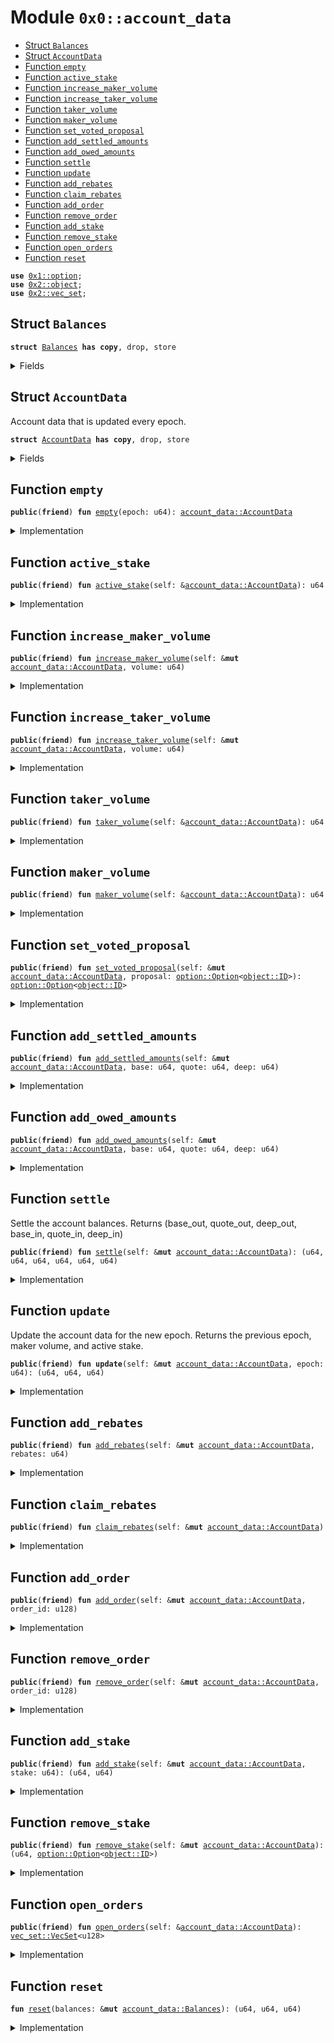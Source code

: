 
<a name="0x0_account_data"></a>

# Module `0x0::account_data`



-  [Struct `Balances`](#0x0_account_data_Balances)
-  [Struct `AccountData`](#0x0_account_data_AccountData)
-  [Function `empty`](#0x0_account_data_empty)
-  [Function `active_stake`](#0x0_account_data_active_stake)
-  [Function `increase_maker_volume`](#0x0_account_data_increase_maker_volume)
-  [Function `increase_taker_volume`](#0x0_account_data_increase_taker_volume)
-  [Function `taker_volume`](#0x0_account_data_taker_volume)
-  [Function `maker_volume`](#0x0_account_data_maker_volume)
-  [Function `set_voted_proposal`](#0x0_account_data_set_voted_proposal)
-  [Function `add_settled_amounts`](#0x0_account_data_add_settled_amounts)
-  [Function `add_owed_amounts`](#0x0_account_data_add_owed_amounts)
-  [Function `settle`](#0x0_account_data_settle)
-  [Function `update`](#0x0_account_data_update)
-  [Function `add_rebates`](#0x0_account_data_add_rebates)
-  [Function `claim_rebates`](#0x0_account_data_claim_rebates)
-  [Function `add_order`](#0x0_account_data_add_order)
-  [Function `remove_order`](#0x0_account_data_remove_order)
-  [Function `add_stake`](#0x0_account_data_add_stake)
-  [Function `remove_stake`](#0x0_account_data_remove_stake)
-  [Function `open_orders`](#0x0_account_data_open_orders)
-  [Function `reset`](#0x0_account_data_reset)


<pre><code><b>use</b> <a href="dependencies/move-stdlib/option.md#0x1_option">0x1::option</a>;
<b>use</b> <a href="dependencies/sui-framework/object.md#0x2_object">0x2::object</a>;
<b>use</b> <a href="dependencies/sui-framework/vec_set.md#0x2_vec_set">0x2::vec_set</a>;
</code></pre>



<a name="0x0_account_data_Balances"></a>

## Struct `Balances`



<pre><code><b>struct</b> <a href="account_data.md#0x0_account_data_Balances">Balances</a> <b>has</b> <b>copy</b>, drop, store
</code></pre>



<details>
<summary>Fields</summary>


<dl>
<dt>
<code>base: u64</code>
</dt>
<dd>

</dd>
<dt>
<code>quote: u64</code>
</dt>
<dd>

</dd>
<dt>
<code>deep: u64</code>
</dt>
<dd>

</dd>
</dl>


</details>

<a name="0x0_account_data_AccountData"></a>

## Struct `AccountData`

Account data that is updated every epoch.


<pre><code><b>struct</b> <a href="account_data.md#0x0_account_data_AccountData">AccountData</a> <b>has</b> <b>copy</b>, drop, store
</code></pre>



<details>
<summary>Fields</summary>


<dl>
<dt>
<code>epoch: u64</code>
</dt>
<dd>

</dd>
<dt>
<code>open_orders: <a href="dependencies/sui-framework/vec_set.md#0x2_vec_set_VecSet">vec_set::VecSet</a>&lt;u128&gt;</code>
</dt>
<dd>

</dd>
<dt>
<code>taker_volume: u64</code>
</dt>
<dd>

</dd>
<dt>
<code>maker_volume: u64</code>
</dt>
<dd>

</dd>
<dt>
<code>active_stake: u64</code>
</dt>
<dd>

</dd>
<dt>
<code>inactive_stake: u64</code>
</dt>
<dd>

</dd>
<dt>
<code>voted_proposal: <a href="dependencies/move-stdlib/option.md#0x1_option_Option">option::Option</a>&lt;<a href="dependencies/sui-framework/object.md#0x2_object_ID">object::ID</a>&gt;</code>
</dt>
<dd>

</dd>
<dt>
<code>unclaimed_rebates: u64</code>
</dt>
<dd>

</dd>
<dt>
<code>settled_balances: <a href="account_data.md#0x0_account_data_Balances">account_data::Balances</a></code>
</dt>
<dd>

</dd>
<dt>
<code>owed_balances: <a href="account_data.md#0x0_account_data_Balances">account_data::Balances</a></code>
</dt>
<dd>

</dd>
</dl>


</details>

<a name="0x0_account_data_empty"></a>

## Function `empty`



<pre><code><b>public</b>(<b>friend</b>) <b>fun</b> <a href="account_data.md#0x0_account_data_empty">empty</a>(epoch: u64): <a href="account_data.md#0x0_account_data_AccountData">account_data::AccountData</a>
</code></pre>



<details>
<summary>Implementation</summary>


<pre><code><b>public</b>(package) <b>fun</b> <a href="account_data.md#0x0_account_data_empty">empty</a>(
    epoch: u64,
): <a href="account_data.md#0x0_account_data_AccountData">AccountData</a> {
    <a href="account_data.md#0x0_account_data_AccountData">AccountData</a> {
        epoch,
        open_orders: <a href="dependencies/sui-framework/vec_set.md#0x2_vec_set_empty">vec_set::empty</a>(),
        taker_volume: 0,
        maker_volume: 0,
        active_stake: 0,
        inactive_stake: 0,
        voted_proposal: <a href="dependencies/move-stdlib/option.md#0x1_option_none">option::none</a>(),
        unclaimed_rebates: 0,
        settled_balances: <a href="account_data.md#0x0_account_data_Balances">Balances</a> {
            base: 0,
            quote: 0,
            deep: 0,
        },
        owed_balances: <a href="account_data.md#0x0_account_data_Balances">Balances</a> {
            base: 0,
            quote: 0,
            deep: 0,
        },
    }
}
</code></pre>



</details>

<a name="0x0_account_data_active_stake"></a>

## Function `active_stake`



<pre><code><b>public</b>(<b>friend</b>) <b>fun</b> <a href="account_data.md#0x0_account_data_active_stake">active_stake</a>(self: &<a href="account_data.md#0x0_account_data_AccountData">account_data::AccountData</a>): u64
</code></pre>



<details>
<summary>Implementation</summary>


<pre><code><b>public</b>(package) <b>fun</b> <a href="account_data.md#0x0_account_data_active_stake">active_stake</a>(
    self: &<a href="account_data.md#0x0_account_data_AccountData">AccountData</a>,
): u64 {
    self.active_stake
}
</code></pre>



</details>

<a name="0x0_account_data_increase_maker_volume"></a>

## Function `increase_maker_volume`



<pre><code><b>public</b>(<b>friend</b>) <b>fun</b> <a href="account_data.md#0x0_account_data_increase_maker_volume">increase_maker_volume</a>(self: &<b>mut</b> <a href="account_data.md#0x0_account_data_AccountData">account_data::AccountData</a>, volume: u64)
</code></pre>



<details>
<summary>Implementation</summary>


<pre><code><b>public</b>(package) <b>fun</b> <a href="account_data.md#0x0_account_data_increase_maker_volume">increase_maker_volume</a>(
    self: &<b>mut</b> <a href="account_data.md#0x0_account_data_AccountData">AccountData</a>,
    volume: u64,
) {
    self.maker_volume = self.maker_volume + volume;
}
</code></pre>



</details>

<a name="0x0_account_data_increase_taker_volume"></a>

## Function `increase_taker_volume`



<pre><code><b>public</b>(<b>friend</b>) <b>fun</b> <a href="account_data.md#0x0_account_data_increase_taker_volume">increase_taker_volume</a>(self: &<b>mut</b> <a href="account_data.md#0x0_account_data_AccountData">account_data::AccountData</a>, volume: u64)
</code></pre>



<details>
<summary>Implementation</summary>


<pre><code><b>public</b>(package) <b>fun</b> <a href="account_data.md#0x0_account_data_increase_taker_volume">increase_taker_volume</a>(
    self: &<b>mut</b> <a href="account_data.md#0x0_account_data_AccountData">AccountData</a>,
    volume: u64,
) {
    self.taker_volume = self.taker_volume + volume;
}
</code></pre>



</details>

<a name="0x0_account_data_taker_volume"></a>

## Function `taker_volume`



<pre><code><b>public</b>(<b>friend</b>) <b>fun</b> <a href="account_data.md#0x0_account_data_taker_volume">taker_volume</a>(self: &<a href="account_data.md#0x0_account_data_AccountData">account_data::AccountData</a>): u64
</code></pre>



<details>
<summary>Implementation</summary>


<pre><code><b>public</b>(package) <b>fun</b> <a href="account_data.md#0x0_account_data_taker_volume">taker_volume</a>(
    self: &<a href="account_data.md#0x0_account_data_AccountData">AccountData</a>,
): u64 {
    self.taker_volume
}
</code></pre>



</details>

<a name="0x0_account_data_maker_volume"></a>

## Function `maker_volume`



<pre><code><b>public</b>(<b>friend</b>) <b>fun</b> <a href="account_data.md#0x0_account_data_maker_volume">maker_volume</a>(self: &<a href="account_data.md#0x0_account_data_AccountData">account_data::AccountData</a>): u64
</code></pre>



<details>
<summary>Implementation</summary>


<pre><code><b>public</b>(package) <b>fun</b> <a href="account_data.md#0x0_account_data_maker_volume">maker_volume</a>(
    self: &<a href="account_data.md#0x0_account_data_AccountData">AccountData</a>,
): u64 {
    self.maker_volume
}
</code></pre>



</details>

<a name="0x0_account_data_set_voted_proposal"></a>

## Function `set_voted_proposal`



<pre><code><b>public</b>(<b>friend</b>) <b>fun</b> <a href="account_data.md#0x0_account_data_set_voted_proposal">set_voted_proposal</a>(self: &<b>mut</b> <a href="account_data.md#0x0_account_data_AccountData">account_data::AccountData</a>, proposal: <a href="dependencies/move-stdlib/option.md#0x1_option_Option">option::Option</a>&lt;<a href="dependencies/sui-framework/object.md#0x2_object_ID">object::ID</a>&gt;): <a href="dependencies/move-stdlib/option.md#0x1_option_Option">option::Option</a>&lt;<a href="dependencies/sui-framework/object.md#0x2_object_ID">object::ID</a>&gt;
</code></pre>



<details>
<summary>Implementation</summary>


<pre><code><b>public</b>(package) <b>fun</b> <a href="account_data.md#0x0_account_data_set_voted_proposal">set_voted_proposal</a>(
    self: &<b>mut</b> <a href="account_data.md#0x0_account_data_AccountData">AccountData</a>,
    proposal: Option&lt;ID&gt;
): Option&lt;ID&gt; {
    <b>let</b> prev_proposal = self.voted_proposal;
    self.voted_proposal = proposal;

    prev_proposal
}
</code></pre>



</details>

<a name="0x0_account_data_add_settled_amounts"></a>

## Function `add_settled_amounts`



<pre><code><b>public</b>(<b>friend</b>) <b>fun</b> <a href="account_data.md#0x0_account_data_add_settled_amounts">add_settled_amounts</a>(self: &<b>mut</b> <a href="account_data.md#0x0_account_data_AccountData">account_data::AccountData</a>, base: u64, quote: u64, deep: u64)
</code></pre>



<details>
<summary>Implementation</summary>


<pre><code><b>public</b>(package) <b>fun</b> <a href="account_data.md#0x0_account_data_add_settled_amounts">add_settled_amounts</a>(
    self: &<b>mut</b> <a href="account_data.md#0x0_account_data_AccountData">AccountData</a>,
    base: u64,
    quote: u64,
    deep: u64,
) {
    self.settled_balances.base = self.settled_balances.base + base;
    self.settled_balances.quote = self.settled_balances.quote + quote;
    self.settled_balances.deep = self.settled_balances.deep + deep;
}
</code></pre>



</details>

<a name="0x0_account_data_add_owed_amounts"></a>

## Function `add_owed_amounts`



<pre><code><b>public</b>(<b>friend</b>) <b>fun</b> <a href="account_data.md#0x0_account_data_add_owed_amounts">add_owed_amounts</a>(self: &<b>mut</b> <a href="account_data.md#0x0_account_data_AccountData">account_data::AccountData</a>, base: u64, quote: u64, deep: u64)
</code></pre>



<details>
<summary>Implementation</summary>


<pre><code><b>public</b>(package) <b>fun</b> <a href="account_data.md#0x0_account_data_add_owed_amounts">add_owed_amounts</a>(
    self: &<b>mut</b> <a href="account_data.md#0x0_account_data_AccountData">AccountData</a>,
    base: u64,
    quote: u64,
    deep: u64,
) {
    self.owed_balances.base = self.owed_balances.base + base;
    self.owed_balances.quote = self.owed_balances.quote + quote;
    self.owed_balances.deep = self.owed_balances.deep + deep;
}
</code></pre>



</details>

<a name="0x0_account_data_settle"></a>

## Function `settle`

Settle the account balances.
Returns (base_out, quote_out, deep_out, base_in, quote_in, deep_in)


<pre><code><b>public</b>(<b>friend</b>) <b>fun</b> <a href="account_data.md#0x0_account_data_settle">settle</a>(self: &<b>mut</b> <a href="account_data.md#0x0_account_data_AccountData">account_data::AccountData</a>): (u64, u64, u64, u64, u64, u64)
</code></pre>



<details>
<summary>Implementation</summary>


<pre><code><b>public</b>(package) <b>fun</b> <a href="account_data.md#0x0_account_data_settle">settle</a>(
    self: &<b>mut</b> <a href="account_data.md#0x0_account_data_AccountData">AccountData</a>,
): (u64, u64, u64, u64, u64, u64) {
    <b>let</b> (base_out, quote_out, deep_out) = self.settled_balances.<a href="account_data.md#0x0_account_data_reset">reset</a>();
    <b>let</b> (base_in, quote_in, deep_in) = self.owed_balances.<a href="account_data.md#0x0_account_data_reset">reset</a>();

    (base_out, quote_out, deep_out, base_in, quote_in, deep_in)
}
</code></pre>



</details>

<a name="0x0_account_data_update"></a>

## Function `update`

Update the account data for the new epoch.
Returns the previous epoch, maker volume, and active stake.


<pre><code><b>public</b>(<b>friend</b>) <b>fun</b> <b>update</b>(self: &<b>mut</b> <a href="account_data.md#0x0_account_data_AccountData">account_data::AccountData</a>, epoch: u64): (u64, u64, u64)
</code></pre>



<details>
<summary>Implementation</summary>


<pre><code><b>public</b>(package) <b>fun</b> <b>update</b>(
    self: &<b>mut</b> <a href="account_data.md#0x0_account_data_AccountData">AccountData</a>,
    epoch: u64,
): (u64, u64, u64) {
    <b>if</b> (self.epoch == epoch) <b>return</b> (0, 0, 0);

    <b>let</b> prev_epoch = self.epoch;
    <b>let</b> maker_volume = self.maker_volume;
    <b>let</b> active_stake = self.active_stake;

    self.epoch = epoch;
    self.maker_volume = 0;
    self.taker_volume = 0;
    self.active_stake = self.active_stake + self.inactive_stake;
    self.inactive_stake = 0;
    self.voted_proposal = <a href="dependencies/move-stdlib/option.md#0x1_option_none">option::none</a>();

    (prev_epoch, maker_volume, active_stake)
}
</code></pre>



</details>

<a name="0x0_account_data_add_rebates"></a>

## Function `add_rebates`



<pre><code><b>public</b>(<b>friend</b>) <b>fun</b> <a href="account_data.md#0x0_account_data_add_rebates">add_rebates</a>(self: &<b>mut</b> <a href="account_data.md#0x0_account_data_AccountData">account_data::AccountData</a>, rebates: u64)
</code></pre>



<details>
<summary>Implementation</summary>


<pre><code><b>public</b>(package) <b>fun</b> <a href="account_data.md#0x0_account_data_add_rebates">add_rebates</a>(
    self: &<b>mut</b> <a href="account_data.md#0x0_account_data_AccountData">AccountData</a>,
    rebates: u64,
) {
    self.unclaimed_rebates = self.unclaimed_rebates + rebates;
}
</code></pre>



</details>

<a name="0x0_account_data_claim_rebates"></a>

## Function `claim_rebates`



<pre><code><b>public</b>(<b>friend</b>) <b>fun</b> <a href="account_data.md#0x0_account_data_claim_rebates">claim_rebates</a>(self: &<b>mut</b> <a href="account_data.md#0x0_account_data_AccountData">account_data::AccountData</a>)
</code></pre>



<details>
<summary>Implementation</summary>


<pre><code><b>public</b>(package) <b>fun</b> <a href="account_data.md#0x0_account_data_claim_rebates">claim_rebates</a>(
    self: &<b>mut</b> <a href="account_data.md#0x0_account_data_AccountData">AccountData</a>,
) {
    self.settled_balances.deep = self.settled_balances.deep + self.unclaimed_rebates;
    self.unclaimed_rebates = 0;
}
</code></pre>



</details>

<a name="0x0_account_data_add_order"></a>

## Function `add_order`



<pre><code><b>public</b>(<b>friend</b>) <b>fun</b> <a href="account_data.md#0x0_account_data_add_order">add_order</a>(self: &<b>mut</b> <a href="account_data.md#0x0_account_data_AccountData">account_data::AccountData</a>, order_id: u128)
</code></pre>



<details>
<summary>Implementation</summary>


<pre><code><b>public</b>(package) <b>fun</b> <a href="account_data.md#0x0_account_data_add_order">add_order</a>(
    self: &<b>mut</b> <a href="account_data.md#0x0_account_data_AccountData">AccountData</a>,
    order_id: u128,
) {
    self.open_orders.insert(order_id);
}
</code></pre>



</details>

<a name="0x0_account_data_remove_order"></a>

## Function `remove_order`



<pre><code><b>public</b>(<b>friend</b>) <b>fun</b> <a href="account_data.md#0x0_account_data_remove_order">remove_order</a>(self: &<b>mut</b> <a href="account_data.md#0x0_account_data_AccountData">account_data::AccountData</a>, order_id: u128)
</code></pre>



<details>
<summary>Implementation</summary>


<pre><code><b>public</b>(package) <b>fun</b> <a href="account_data.md#0x0_account_data_remove_order">remove_order</a>(
    self: &<b>mut</b> <a href="account_data.md#0x0_account_data_AccountData">AccountData</a>,
    order_id: u128,
) {
    self.open_orders.remove(&order_id)
}
</code></pre>



</details>

<a name="0x0_account_data_add_stake"></a>

## Function `add_stake`



<pre><code><b>public</b>(<b>friend</b>) <b>fun</b> <a href="account_data.md#0x0_account_data_add_stake">add_stake</a>(self: &<b>mut</b> <a href="account_data.md#0x0_account_data_AccountData">account_data::AccountData</a>, stake: u64): (u64, u64)
</code></pre>



<details>
<summary>Implementation</summary>


<pre><code><b>public</b>(package) <b>fun</b> <a href="account_data.md#0x0_account_data_add_stake">add_stake</a>(
    self: &<b>mut</b> <a href="account_data.md#0x0_account_data_AccountData">AccountData</a>,
    stake: u64,
): (u64, u64) {
    <b>let</b> stake_before = self.active_stake + self.inactive_stake;
    self.inactive_stake = self.inactive_stake + stake;
    self.owed_balances.deep = self.owed_balances.deep + stake;

    (stake_before, stake_before + self.inactive_stake)
}
</code></pre>



</details>

<a name="0x0_account_data_remove_stake"></a>

## Function `remove_stake`



<pre><code><b>public</b>(<b>friend</b>) <b>fun</b> <a href="account_data.md#0x0_account_data_remove_stake">remove_stake</a>(self: &<b>mut</b> <a href="account_data.md#0x0_account_data_AccountData">account_data::AccountData</a>): (u64, <a href="dependencies/move-stdlib/option.md#0x1_option_Option">option::Option</a>&lt;<a href="dependencies/sui-framework/object.md#0x2_object_ID">object::ID</a>&gt;)
</code></pre>



<details>
<summary>Implementation</summary>


<pre><code><b>public</b>(package) <b>fun</b> <a href="account_data.md#0x0_account_data_remove_stake">remove_stake</a>(
    self: &<b>mut</b> <a href="account_data.md#0x0_account_data_AccountData">AccountData</a>,
): (u64, Option&lt;ID&gt;) {
    <b>let</b> stake_before = self.active_stake + self.inactive_stake;
    <b>let</b> voted_proposal = self.voted_proposal;
    self.active_stake = 0;
    self.inactive_stake = 0;
    self.voted_proposal = <a href="dependencies/move-stdlib/option.md#0x1_option_none">option::none</a>();
    self.settled_balances.deep = self.settled_balances.deep + stake_before;

    (stake_before, voted_proposal)
}
</code></pre>



</details>

<a name="0x0_account_data_open_orders"></a>

## Function `open_orders`



<pre><code><b>public</b>(<b>friend</b>) <b>fun</b> <a href="account_data.md#0x0_account_data_open_orders">open_orders</a>(self: &<a href="account_data.md#0x0_account_data_AccountData">account_data::AccountData</a>): <a href="dependencies/sui-framework/vec_set.md#0x2_vec_set_VecSet">vec_set::VecSet</a>&lt;u128&gt;
</code></pre>



<details>
<summary>Implementation</summary>


<pre><code><b>public</b>(package) <b>fun</b> <a href="account_data.md#0x0_account_data_open_orders">open_orders</a>(
    self: &<a href="account_data.md#0x0_account_data_AccountData">AccountData</a>,
): VecSet&lt;u128&gt; {
    self.open_orders
}
</code></pre>



</details>

<a name="0x0_account_data_reset"></a>

## Function `reset`



<pre><code><b>fun</b> <a href="account_data.md#0x0_account_data_reset">reset</a>(balances: &<b>mut</b> <a href="account_data.md#0x0_account_data_Balances">account_data::Balances</a>): (u64, u64, u64)
</code></pre>



<details>
<summary>Implementation</summary>


<pre><code><b>fun</b> <a href="account_data.md#0x0_account_data_reset">reset</a>(balances: &<b>mut</b> <a href="account_data.md#0x0_account_data_Balances">Balances</a>): (u64, u64, u64) {
    <b>let</b> base = balances.base;
    <b>let</b> quote = balances.quote;
    <b>let</b> deep = balances.deep;
    balances.base = 0;
    balances.quote = 0;
    balances.deep = 0;

    (base, quote, deep)
}
</code></pre>



</details>
